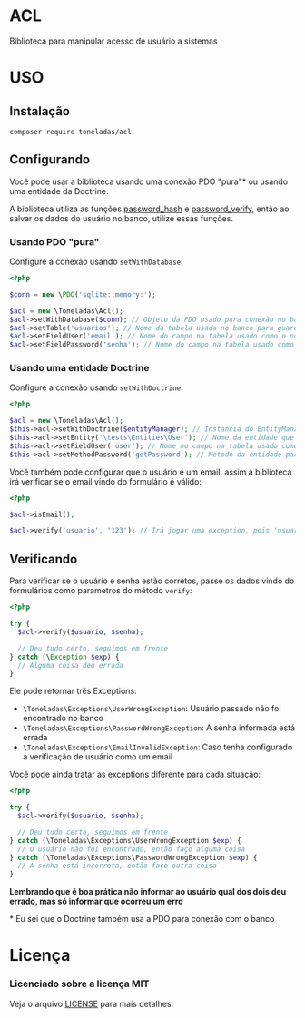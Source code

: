 ACL
=============

Biblioteca para manipular acesso de usuário a sistemas

USO
===

## Instalação

`composer require toneladas/acl`

## Configurando

Você pode usar a biblioteca usando uma conexão PDO "pura"\* ou usando uma entidade da Doctrine.

A biblioteca utiliza as funções [password_hash](http://php.net/manual/en/function.password-hash.php) e [password_verify](http://php.net/manual/en/function.password-verify.php), então ao salvar os dados do usuário no banco, utilize essas funções.

### Usando PDO "pura"

Configure a conexão usando `setWithDatabase`:

```php
<?php

$conn = new \PDO('sqlite::memory:');

$acl = new \Toneladas\Acl();
$acl->setWithDatabase($conn); // Objeto da PDO usado para conexão no banco de dados
$acl->setTable('usuarios'); // Nome da tabela usada no banco para guardar os usuários
$acl->setFieldUser('email'); // Nome do campo na tabela usado como o nome do usuário
$acl->setFieldPassword('senha'); // Nome do campo na tabela usado como a senha do usuário
```

### Usando uma entidade Doctrine

Configure a conexão usando `setWithDoctrine`:

```php
<?php

$acl = new \Toneladas\Acl();
$this->acl->setWithDoctrine($entityManager); // Instancia do EntityManager do Doctrine
$this->acl->setEntity('\tests\Entities\User'); // Nome da entidade que refere-se a tabela de usuarios
$this->acl->setFieldUser('user'); // Nome no campo na tabela usado como o nome do usuário
$this->acl->setMethodPassword('getPassword'); // Metodo da entidade para pegar a senha
```

Você também pode configurar que o usuário é um email, assim a biblioteca irá verificar se o email vindo do formulário é válido:
```php
<?php

$acl->isEmail();

$acl->verify('usuario', '123'); // Irá jogar uma exception, pois 'usuario' não é um endereço de email válido
```

## Verificando

Para verificar se o usuário e senha estão corretos, passe os dados vindo do formulários como parametros do método `verify`:

```php
<?php

try {
  $acl->verify($usuario, $senha);

  // Deu tudo certo, seguimos em frente
} catch (\Exception $exp) {
  // Alguma coisa deu errada
}
```

Ele pode retornar três Exceptions:

- `\Toneladas\Exceptions\UserWrongException`: Usuário passado não foi encontrado no banco
- `\Toneladas\Exceptions\PasswordWrongException`: A senha informada está errada
- `\Toneladas\Exceptions\EmailInvalidException`: Caso tenha configurado a verificação de usuário como um email

Você pode ainda tratar as exceptions diferente para cada situação:

```php
<?php

try {
  $acl->verify($usuario, $senha);

  // Deu tudo certo, seguimos em frente
} catch (\Toneladas\Exceptions\UserWrongException $exp) {
  // O usuário não foi encontrado, então faço alguma coisa
} catch (\Toneladas\Exceptions\PasswordWrongException $exp) {
  // A senha está incorreta, então faço outra coisa
}
```

__Lembrando que é boa prática não informar ao usuário qual dos dois deu errado, mas só informar que ocorreu um erro__


\* Eu sei que o Doctrine também usa a PDO para conexão com o banco

Licença
=======

### Licenciado sobre a licença MIT

Veja o arquivo [LICENSE](/LICENSE) para mais detalhes.
